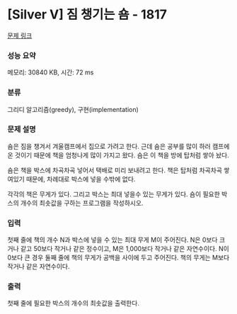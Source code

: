 # [Silver V] 짐 챙기는 숌 - 1817 

[문제 링크](https://www.acmicpc.net/problem/1817) 

### 성능 요약

메모리: 30840 KB, 시간: 72 ms

### 분류

그리디 알고리즘(greedy), 구현(implementation)

### 문제 설명

<p>숌은 짐을 챙겨서 겨울캠프에서 집으로 가려고 한다. 근데 숌은 공부를 많이 하러 캠프에 온 것이기 때문에 책을 엄청나게 많이 가지고 왔다. 숌은 이 책을 방에 탑처럼 쌓아 놨다.</p>

<p>숌은 책을 박스에 차곡차곡 넣어서 택배로 미리 보내려고 한다. 책은 탑처럼 차곡차곡 쌓여있기 때문에, 차례대로 박스에 넣을 수밖에 없다.</p>

<p>각각의 책은 무게가 있다. 그리고 박스는 최대 넣을수 있는 무게가 있다. 숌이 필요한 박스의 개수의 최솟값을 구하는 프로그램을 작성하시오.</p>

### 입력 

 <p>첫째 줄에 책의 개수 N과 박스에 넣을 수 있는 최대 무게 M이 주어진다. N은 0보다 크거나 같고 50보다 작거나 같은 정수이고, M은 1,000보다 작거나 같은 자연수이다. N이 0보다 큰 경우 둘째 줄에 책의 무게가 공백을 사이에 두고 주어진다. 책의 무게는 M보다 작거나 같은 자연수이다.</p>

### 출력 

 <p>첫째 줄에 필요한 박스의 개수의 최솟값을 출력한다.</p>


